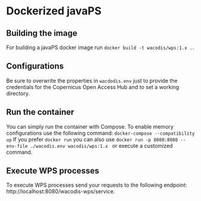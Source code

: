 # Dockerized javaPS
## Building the image
For building a javaPS docker image run `docker build -t wacodis/wps:1.x .`.
## Configurations
Be sure to overwrite the properties in `wacdodis.env` just to provide the credentials for the Copernicus Open Access Hub and to set a working directory.
## Run the container
You can simply run the container with Compose. To enable memory configurations use the following command: `docker-compose --compatibility up`
If you prefer `docker run` you can also use `docker run -p 8080:8080 --env-file ./wacodis.env wacodis/wps:1.x ` or execute a customized command.
## Execute WPS processes
To execute WPS processes send your requests to the following endpoint: http://localhost:8080/wacodis-wps/service.

